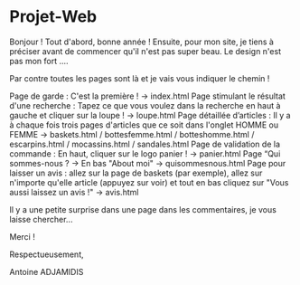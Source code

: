 # Projet-Web
Bonjour !
Tout d'abord, bonne année ! Ensuite, pour mon site, je tiens à préciser avant de commencer qu'il n'est pas super beau. Le design n'est pas mon fort ....

Par contre toutes les pages sont là et je vais vous indiquer le chemin !

Page de garde : C'est la première ! -> index.html
Page stimulant le résultat d'une recherche : Tapez ce que vous voulez dans la recherche en haut à gauche et cliquer sur la loupe ! -> loupe.html
Page détaillée d’articles : Il y a à chaque fois trois pages d'articles que ce soit dans l'onglet HOMME ou FEMME -> baskets.html / bottesfemme.html / botteshomme.html / escarpins.html / mocassins.html / sandales.html
Page de validation de la commande : En haut, cliquer sur le logo panier ! -> panier.html
Page “Qui sommes-nous ? -> En bas "About moi" -> quisommesnous.html
Page pour laisser un avis : allez sur la page de baskets (par exemple), allez sur n'importe qu'elle article (appuyez sur voir) et tout en bas cliquez sur "Vous aussi laissez un avis !" -> avis.html

Il y a une petite surprise dans une page dans les commentaires, je vous laisse chercher...

Merci !

Respectueusement,

Antoine ADJAMIDIS

